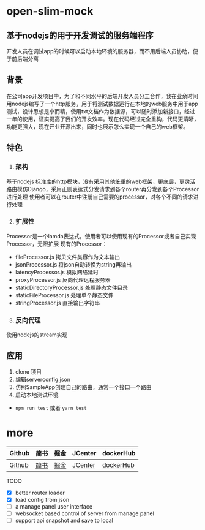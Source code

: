 # open-slim-mock



## 基于nodejs的用于开发调试的服务端程序

开发人员在调试app的时候可以启动本地环境的服务器，而不用后端人员协助，便于前后端分离

## 背景

在公司app开发项目中，为了和不同水平的后端开发人员分工合作，我在业余时间用nodejs编写了一个http服务，用于将测试数据运行在本地的web服务中用于app测试，设计思想是小而精，使用txt文档作为数据源，可以随时添加新接口，经过一年的使用，证实提高了我们的开发效率。现在代码经过完全重构，代码更清晰，功能更强大，现在开业开源出来，同时也展示怎么实现一个自己的web框架。

## 特色

  1. ### 架构
  基于nodejs 标准库的http模块，没有采用其他笨重的web框架，更底层，更灵活
  路由模仿Django，采用正则表达式分发请求到各个router再分发到各个Processor进行处理
  使用者可以在router中注册自己需要的processor，对各个不同的请求进行处理
  
  2. ### 扩展性
  Processor是一个lamda表达式，使用者可以使用现有的Processor或者自己实现Processor，无限扩展
  现有的Processor：
  *  fileProcessor.js 拷贝文件类容作为文本输出
  *  jsonProcessor.js 将json自动转换为string再输出
  *  latencyProcessor.js 模拟网络延时
  *  proxyProcessor.js 反向代理远程服务器
  *  staticDirectoryProcessor.js 处理静态文件目录
  *  staticFileProcessor.js 处理单个静态文件
  * stringProcessor.js 直接输出字符串
  
  3. ### 反向代理
   使用nodejs的stream实现

## 应用

1. clone 项目
1. 编辑serverconfig.json
2. 仿照SampleApp创建自己的路由，通常一个接口一个路由
3. 启动本地测试环境
- `npm run test` 或者 `yarn test`



# more
|Github|简书| 掘金|JCenter | dockerHub|
| -------------| ------------- |------------- |------------- |------------- |
| [Github](https://github.com/hotstu)| [简书](https://www.jianshu.com/u/ca2207af2001) | [掘金](https://juejin.im/user/5bee320651882516be2ebbfe) |[JCenter ](https://bintray.com/hglf/maven)      | [dockerHub](https://hub.docker.com/u/hglf)|



 TODO
 
 - [x] better router loader 
 - [x] load config from json
 - [ ] a manage panel user interface
 - [ ] websocket based control of server from manage panel
 - [ ] support api snapshot and save to local
